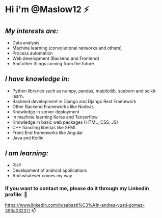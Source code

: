 # Hi i'm @Maslow12 ⚡

## *My interests are:*
* Data analysis
* Machine learning (convolutional networks and others)
* Process automation
* Web development (Backend and Frontend)
* And other things coming from the future

## *I have knowledge in:*

* Python libraries such as numpy, pandas, matplotlib, seaborn and scikit-learn.
* Backend development in Django and Django Rest Framework
* Other Backend Frameworks like NodeJs
* Knowledge in server deployment
* In machine learning Keras and Tensorflow
* Knowledge in basic web packages (HTML, CSS, JS)
* C++ handling liberias like SFML
* Front-End frameworks like Angular
* Java and Kotlin 

## *I am learning:*
* PHP
* Development of android applications
* And whatever comes my way

### __If you want to contact me, please do it through my Linkedin profile:__ 💬

https://www.linkedin.com/in/sebasti%C3%A1n-andres-yusti-gomez-393a03237/ 📫
<!--
**Maslow12/Maslow12** is a ✨ _special_ ✨ repository because its `README.md` (this file) appears on your GitHub profile.

Here are some ideas to get you started:

- 🔭 I’m currently working on ...
- 🌱 I’m currently learning ...
- 👯 I’m looking to collaborate on ...
- 🤔 I’m looking for help with ...
- 💬 Ask me about ...
- 📫 How to reach me: ...
- 😄 Pronouns: ...
- ⚡ Fun fact: ...
-->
